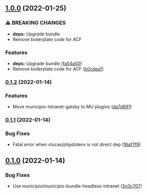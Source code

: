 ## [1.0.0](https://github.com/municipio-se/municipio-boilerplate-headless-intranet/compare/v0.1.2...v1.0.0) (2022-01-25)


### ⚠ BREAKING CHANGES

* **deps:** Upgrade bundle
* Remove boilerplate code for ACF

### Features

* **deps:** Upgrade bundle ([fa54a00](https://github.com/municipio-se/municipio-boilerplate-headless-intranet/commit/fa54a000c3558d56637d90efe1667440bee52b2b))
* Remove boilerplate code for ACF ([b0cdea1](https://github.com/municipio-se/municipio-boilerplate-headless-intranet/commit/b0cdea1b9b164d9819a9917b3413a4a47a044b86))

### [0.1.2](https://github.com/municipio-se/municipio-boilerplate-headless-intranet/compare/v0.1.1...v0.1.2) (2022-01-14)


### Features

* Move municipio-intranet-gatsby to MU plugins ([da7d891](https://github.com/municipio-se/municipio-boilerplate-headless-intranet/commit/da7d89190ae0866e185e729f3f0e64dd85fe794a))

### [0.1.1](https://github.com/municipio-se/municipio-boilerplate-headless-intranet/compare/v0.1.0...v0.1.1) (2022-01-14)


### Bug Fixes

* Fatal error when vlucas/phpdotenv is not direct dep ([16af7f9](https://github.com/municipio-se/municipio-boilerplate-headless-intranet/commit/16af7f903e6eb9e8850c5fa41dac18a0433e8c96))

## [0.1.0](https://github.com/municipio-se/municipio-boilerplate-headless-intranet/compare/3c0c707e36a037ebedf755a0e3e071a44c996b28...v0.1.0) (2022-01-14)


### Bug Fixes

* Use municipio/municipio-bundle-headless-intranet ([3c0c707](https://github.com/municipio-se/municipio-boilerplate-headless-intranet/commit/3c0c707e36a037ebedf755a0e3e071a44c996b28))

